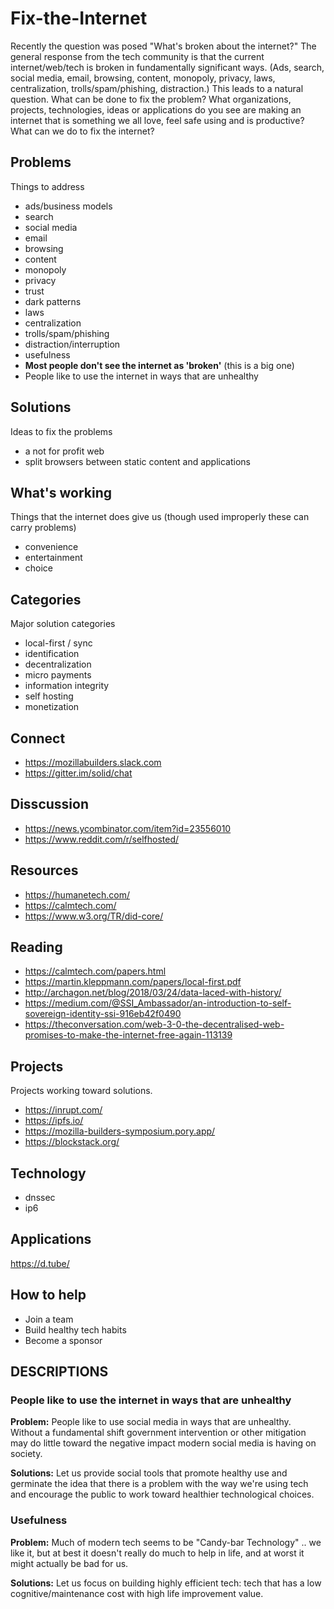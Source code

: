 # Fix-the-Internet
Recently the question was posed "What's broken about the internet?" The general response from the tech community is that the current internet/web/tech is broken in fundamentally significant ways.  (Ads, search, social media, email, browsing, content, monopoly, privacy, laws, centralization, trolls/spam/phishing, distraction.) This leads to a natural question.  What can be done to fix the problem?  What organizations, projects, technologies, ideas or applications do you see are making an internet that is something we all love, feel safe using and is productive?  What can we do to fix the internet? 

## Problems
Things to address

* ads/business models
* search
* social media
* email
* browsing
* content
* monopoly
* privacy
* trust
* dark patterns
* laws
* centralization
* trolls/spam/phishing
* distraction/interruption
* usefulness
* **Most people don't see the internet as 'broken'** (this is a big one)
* People like to use the internet in ways that are unhealthy

## Solutions
Ideas to fix the problems

* a not for profit web
* split browsers between static content and applications

## What's working
Things that the internet does give us (though used improperly these can carry problems) 
* convenience
* entertainment
* choice

## Categories
Major solution categories

* local-first / sync
* identification
* decentralization
* micro payments
* information integrity
* self hosting
* monetization

## Connect
* https://mozillabuilders.slack.com
* https://gitter.im/solid/chat

## Disscussion
* https://news.ycombinator.com/item?id=23556010
* https://www.reddit.com/r/selfhosted/

## Resources
* https://humanetech.com/
* https://calmtech.com/
* https://www.w3.org/TR/did-core/

## Reading
* https://calmtech.com/papers.html
* https://martin.kleppmann.com/papers/local-first.pdf
* http://archagon.net/blog/2018/03/24/data-laced-with-history/
* https://medium.com/@SSI_Ambassador/an-introduction-to-self-sovereign-identity-ssi-916eb42f0490
* https://theconversation.com/web-3-0-the-decentralised-web-promises-to-make-the-internet-free-again-113139

## Projects
Projects working toward solutions.

* https://inrupt.com/
* https://ipfs.io/
* https://mozilla-builders-symposium.pory.app/
* https://blockstack.org/

## Technology
* dnssec
* ip6

## Applications
https://d.tube/


## How to help
* Join a team
* Build healthy tech habits
* Become a sponsor

## DESCRIPTIONS

### People like to use the internet in ways that are unhealthy
**Problem:** People like to use social media in ways that are unhealthy.  Without a fundamental shift government intervention or other mitigation may do little toward the negative impact modern social media is having on society.

**Solutions:** Let us provide social tools that promote healthy use and germinate the idea that there is a problem with the way we're using tech and encourage the public to work toward healthier technological choices.

### Usefulness
**Problem:** Much of modern tech seems to be "Candy-bar Technology" .. we like it, but at best it doesn't really do much to help in life, and at worst it might actually be bad for us.

**Solutions:** Let us focus on building highly efficient tech: tech that has a low cognitive/maintenance cost with high life improvement value.
